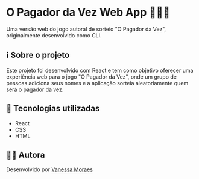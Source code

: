 # O Pagador da Vez Web App 🍺🍺🍺

Uma versão web do jogo autoral de sorteio "O Pagador da Vez", originalmente desenvolvido como CLI.

## ℹ️ Sobre o projeto

Este projeto foi desenvolvido com React e tem como objetivo oferecer uma experiência web para o jogo "O Pagador da Vez", onde um grupo de pessoas adiciona seus nomes e a aplicação sorteia aleatoriamente quem será o pagador da vez.

## 🤖 Tecnologias utilizadas

- React
- CSS
- HTML

## 👩‍💻 Autora

Desenvolvido por [Vanessa Moraes](https://github.com/vanemoraess)


